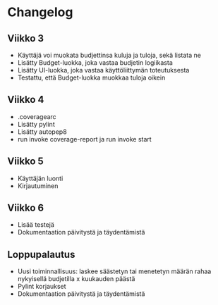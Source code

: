 # Changelog

## Viikko 3

- Käyttäjä voi muokata budjettinsa kuluja ja tuloja, sekä listata ne
- Lisätty Budget-luokka, joka vastaa budjetin logiikasta
- Lisätty UI-luokka, joka vastaa käyttöliittymän toteutuksesta
- Testattu, että Budget-luokka muokkaa tuloja oikein

## Viikko 4

- .coveragearc
- Lisätty pylint
- Lisätty autopep8
- run invoke coverage-report ja run invoke start

## Viikko 5
- Käyttäjän luonti
- Kirjautuminen

## Viikko 6
- Lisää testejä
- Dokumentaation päivitystä ja täydentämistä

## Loppupalautus
- Uusi toiminnallisuus: laskee säästetyn tai menetetyn määrän rahaa nykyisellä budjetilla x kuukauden päästä
- Pylint korjaukset
- Dokumentaation päivitystä ja täydentämistä